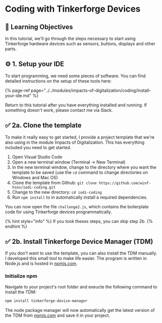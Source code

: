 # Coding with Tinkerforge Devices

## 🎯 Learning Objectives

In this tutorial, we'll go through the steps necessary to start using Tinkerforge hardware devices such as sensors, buttons, displays and other parts.

## ⚙ 1. Setup your IDE

To start programming, we need some pieces of software. You can find detailed instructions on the setup of these tools here:

{% page-ref page="../../modules/impacts-of-digitalization/coding/install-your-ide.md" %}

Return to this tutorial after you have everything installed and running. If something doesn't work, please contact me via Slack.

## ✅ 2a. Clone the template

To make it really easy to get started, I provide a project template that we're also using in the module Impacts of Digitalization. This has everything included you need to get started.

1. Open Visual Studio Code
2. Open a new terminal window \(Terminal -&gt; New Terminal\)
3. In the new terminal window, change to the directory where you want the template to be saved \(use the `cd` command to change directories on Windows and Mac OS\)
4. Clone the template from Github: `git clone https://github.com/winf-hsos/iodi-coding.git`
5. Change to the new directory: `cd iodi-coding`
6. Run `npm install` to in automatically install a required dependencies.

You can now open the file `challenge2.js`, which contains the boilerplate code for using Tinkerforge devices programmatically.

{% hint style="info" %}
If you took theses steps, you can skip step 2b.
{% endhint %}

## ✅ 2b. Install Tinkerforge Device Manager \(TDM\) 

If you don't want to use the template, you can also install the TDM manually. I developed this small tool to make life easier. The program is written in Node.js and is hosted in [npmjs.com](https://www.npmjs.com/package/tinkerforge-device-manager).

### Initialize npm

Navigate to your project's root folder and exeucte the following command to install the TDM:

```bash
npm install tinkerforge-device-manager
```

The node package manager will now automatically get the latest version of the TDM from [npmjs.com](https://www.npmjs.com/package/tinkerforge-device-manager) and save it in your project.

